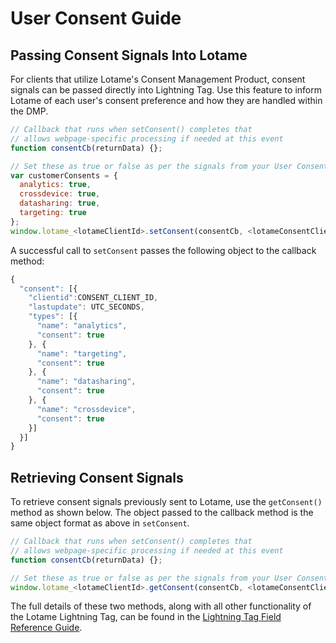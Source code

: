 # User Consent Guide

## Passing Consent Signals Into Lotame

For clients that utilize Lotame's Consent Management Product, consent signals can be passed directly into Lightning Tag. Use this feature to inform Lotame of each user's consent preference and how they are handled within the DMP.

```javascript
// Callback that runs when setConsent() completes that
// allows webpage-specific processing if needed at this event
function consentCb(returnData) {};

// Set these as true or false as per the signals from your User Consent process
var customerConsents = {
  analytics: true,
  crossdevice: true,
  datasharing: true,
  targeting: true
};
window.lotame_<lotameClientId>.setConsent(consentCb, <lotameConsentClientid>, customerConsents);
```

A successful call to `setConsent` passes the following object to the callback method:

```javascript
{
  "consent": [{
    "clientid":CONSENT_CLIENT_ID,
    "lastupdate": UTC_SECONDS,
    "types": [{
      "name": "analytics",
      "consent": true
    }, {
      "name": "targeting",
      "consent": true
    }, {
      "name": "datasharing",
      "consent": true
    }, {
      "name": "crossdevice",
      "consent": true
    }]
  }]
}
```

## Retrieving Consent Signals

To retrieve consent signals previously sent to Lotame, use the `getConsent()` method as shown below. The object passed to the callback method is the same object format as above in `setConsent`.

```javascript
// Callback that runs when setConsent() completes that
// allows webpage-specific processing if needed at this event
function consentCb(returnData) {};

// Set these as true or false as per the signals from your User Consent process
window.lotame_<lotameClientId>.getConsent(consentCb, <lotameConsentClientid>);
```

The full details of these two methods, along with all other functionality of the Lotame Lightning Tag, can be found in the [Lightning Tag Field Reference Guide](lightning-tag/detailed-reference.md).

